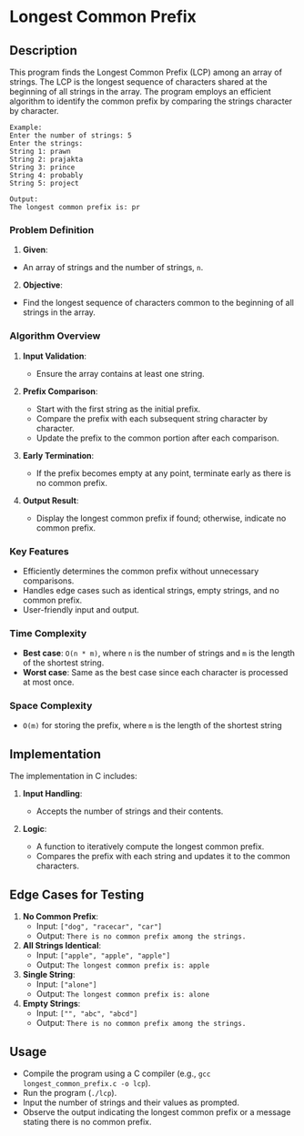 # Longest Common Prefix

## Description

This program finds the Longest Common Prefix (LCP) among an array of strings. The LCP is the longest sequence of characters shared at the beginning of all strings in the array. The program employs an efficient algorithm to identify the common prefix by comparing the strings character by character.

```
Example:
Enter the number of strings: 5
Enter the strings:
String 1: prawn
String 2: prajakta
String 3: prince
String 4: probably
String 5: project

Output:
The longest common prefix is: pr
```

### Problem Definition

1.  **Given**:
- An array of strings and the number of strings, `n`.

2.  **Objective**:
- Find the longest sequence of characters common to the beginning of all strings in the array.

### Algorithm Overview

1. **Input Validation**:
   - Ensure the array contains at least one string.

2. **Prefix Comparison**:
   - Start with the first string as the initial prefix.
   - Compare the prefix with each subsequent string character by character.
   - Update the prefix to the common portion after each comparison.

3. **Early Termination**:
   - If the prefix becomes empty at any point, terminate early as there is no common prefix.

5. **Output Result**:
   - Display the longest common prefix if found; otherwise, indicate no common prefix.

### Key Features

- Efficiently determines the common prefix without unnecessary comparisons.
- Handles edge cases such as identical strings, empty strings, and no common prefix.
- User-friendly input and output.

### Time Complexity

- **Best case**: `O(n * m)`, where `n` is the number of strings and `m` is the length of the shortest string.
- **Worst case**: Same as the best case since each character is processed at most once.

### Space Complexity

- `O(m)` for storing the prefix, where `m` is the length of the shortest string

## Implementation

The implementation in C includes:

1. **Input Handling**:
   - Accepts the number of strings and their contents.

2. **Logic**:
   - A function to iteratively compute the longest common prefix.
   - Compares the prefix with each string and updates it to the common characters.

## Edge Cases for Testing

1. **No Common Prefix**:
   - Input: `["dog", "racecar", "car"]`
   - Output: `There is no common prefix among the strings.`
2. **All Strings Identical**:
   - Input: `["apple", "apple", "apple"]`
   - Output: `The longest common prefix is: apple`
3. **Single String**:
   - Input: `["alone"]`
   - Output: `The longest common prefix is: alone`
4. **Empty Strings**:
   - Input: `["", "abc", "abcd"]`
   - Output: `There is no common prefix among the strings.`

## Usage

- Compile the program using a C compiler (e.g., `gcc longest_common_prefix.c -o lcp`).
- Run the program (`./lcp`).
- Input the number of strings and their values as prompted.
- Observe the output indicating the longest common prefix or a message stating there is no common prefix.
